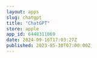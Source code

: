 ```yaml
---
layout: apps
slug: chatgpt
title: "ChatGPT"
store: apple
app_id: 6448311069
date: 2024-09-16T17:03:27Z
published: 2023-05-30T07:00:00Z
---
```

